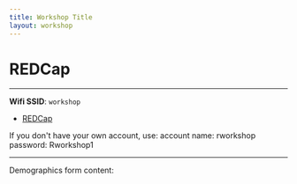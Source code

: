 ```yaml
---
title: Workshop Title
layout: workshop
---
```


# REDCap

--------

**Wifi SSID**: `workshop`



-  [REDCap](https://edc.camhx.ca/redcap/)

If you don't have your own account, use:
account name: rworkshop 
password:     Rworkshop1

---------

Demographics form content: 
